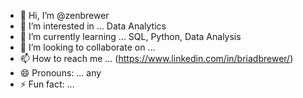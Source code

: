 - 👋 Hi, I’m @zenbrewer
- 👀 I’m interested in ... Data Analytics
- 🌱 I’m currently learning ... SQL, Python, Data Analysis
- 💞️ I’m looking to collaborate on ...
- 📫 How to reach me ... (https://www.linkedin.com/in/briadbrewer/)
- 😄 Pronouns: ... any
- ⚡ Fun fact: ...

<!---
zenbrewer/zenbrewer is a ✨ special ✨ repository because its `README.md` (this file) appears on your GitHub profile.
You can click the Preview link to take a look at your changes.
--->
